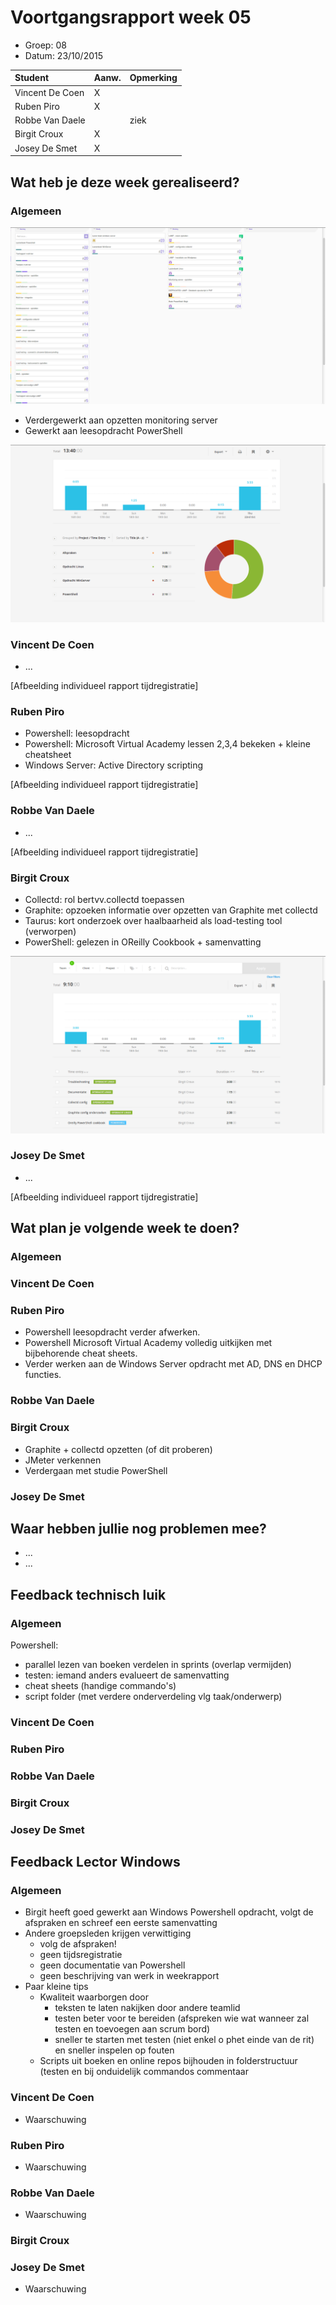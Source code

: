 # Voortgangsrapport week 05

* Groep: 08
* Datum: 23/10/2015

| Student  | Aanw. | Opmerking |
| :---     | :---  | :---      |
| Vincent De Coen |   X    |           |
| Ruben Piro |  X     |           |
| Robbe Van Daele |       |      ziek     |
| Birgit Croux |    X   |           |
| Josey De Smet |   X   |            |

## Wat heb je deze week gerealiseerd?

### Algemeen

![Afbeelding huidige toestand Kanban-bord(en) invoegen](/weekrapport/media/w05/kanbanteam.png "huboard team")

* Verdergewerkt aan opzetten monitoring server
* Gewerkt aan leesopdracht PowerShell

![Afbeelding teamoverzicht tijdregistratie onderverdeeld per deelopdracht](/weekrapport/media/w05/togglteam.png "toggl team")

### Vincent De Coen

* ...

[Afbeelding individueel rapport tijdregistratie]

### Ruben Piro

* Powershell: leesopdracht
* Powershell: Microsoft Virtual Academy lessen 2,3,4 bekeken + kleine cheatsheet
* Windows Server: Active Directory scripting

[Afbeelding individueel rapport tijdregistratie]

### Robbe Van Daele

* ...

[Afbeelding individueel rapport tijdregistratie]

### Birgit Croux

* Collectd: rol bertvv.collectd toepassen
* Graphite: opzoeken informatie over opzetten van Graphite met collectd
* Taurus: kort onderzoek over haalbaarheid als load-testing tool (verworpen)
* PowerShell: gelezen in OReilly Cookbook + samenvatting

![Afbeelding individueel rapport tijdregistratie](/weekrapport/media/w05/togglbirgit.png "tijdregistratie individueel birgit")

### Josey De Smet

* ...

[Afbeelding individueel rapport tijdregistratie]


## Wat plan je volgende week te doen?

### Algemeen
### Vincent De Coen

### Ruben Piro
* Powershell leesopdracht verder afwerken.
* Powershell Microsoft Virtual Academy volledig uitkijken met bijbehorende cheat sheets.
* Verder werken aan de Windows Server opdracht met AD, DNS en DHCP functies.

### Robbe Van Daele

### Birgit Croux

* Graphite + collectd opzetten (of dit proberen)
* JMeter verkennen
* Verdergaan met studie PowerShell

### Josey De Smet

## Waar hebben jullie nog problemen mee?

* ...
* ...

## Feedback technisch luik

### Algemeen

Powershell:

* parallel lezen van boeken verdelen in sprints (overlap vermijden)
* testen: iemand anders evalueert de samenvatting
* cheat sheets (handige commando's)
* script folder (met verdere onderverdeling vlg taak/onderwerp)

### Vincent De Coen
### Ruben Piro
### Robbe Van Daele
### Birgit Croux
### Josey De Smet

## Feedback Lector Windows

### Algemeen
* Birgit heeft goed gewerkt aan Windows Powershell opdracht, volgt de afspraken en schreef een eerste samenvatting
* Andere groepsleden krijgen verwittiging
  - volg de afspraken!
  - geen tijdsregistratie
  - geen documentatie van Powershell
  - geen beschrijving van werk in weekrapport
* Paar kleine tips
  - Kwaliteit waarborgen door 
    - teksten te laten nakijken door andere teamlid
    - testen beter voor te bereiden (afspreken wie wat wanneer zal testen en toevoegen aan scrum bord)
    - sneller te starten met testen (niet enkel o phet einde van de rit) en sneller inspelen op fouten
  - Scripts uit boeken en online repos bijhouden in folderstructuur (testen en bij onduidelijk commandos commentaar
### Vincent De Coen
* Waarschuwing
### Ruben Piro
* Waarschuwing
### Robbe Van Daele
* Waarschuwing
### Birgit Croux
### Josey De Smet
* Waarschuwing
